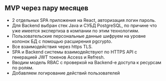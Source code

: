 ## MVP через пару месяцев

- 2 отдельных SPA приложения на React, авторизация логин пароль.
- Для Backend выбран стек Java и СУБД PostgreSQL, по причине что уже имеется экспертиза в компании по этим технологиям.
- Пользовательские персональные данные шифруем на уровне колонок БД с помощью расширения pgcrypto.
- Все взаимодействия через https TLS.
- SPA и Backend системы взаимодействуют по HTTPS API с генерацией JWT токенов Access и Refresh.
- Вводим модель RBAC с проверкой на Backend-е доступа к ресурсам по ролям.
- Добавляем логирование действий пользователей

